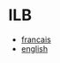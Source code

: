 # ILB

* [francais](https://github.com/freakonometrics/ILB/blob/main/dessin-ILB-FRANCAIS.md)
* [english](https://github.com/freakonometrics/ILB/blob/main/dessin-ILB-ENGLISH.md)
